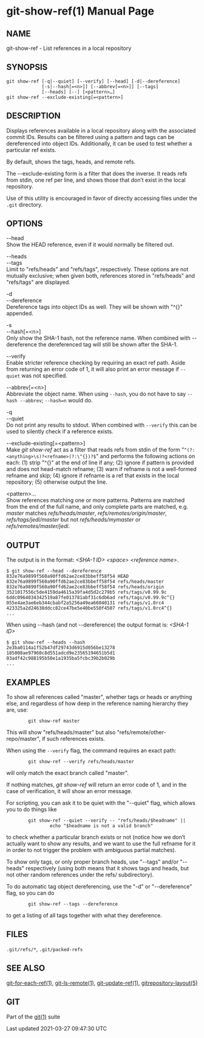 # git-show-ref(1) Manual Page

## NAME

git-show-ref - List references in a local repository

## SYNOPSIS

    git show-ref [-q|--quiet] [--verify] [--head] [-d|--dereference]
                 [-s|--hash[=<n>]] [--abbrev[=<n>]] [--tags]
                 [--heads] [--] [<pattern>…​]
    git show-ref --exclude-existing[=<pattern>]

## DESCRIPTION

Displays references available in a local repository along with the associated commit IDs. Results can be filtered using a pattern and tags can be dereferenced into object IDs. Additionally, it can be used to test whether a particular ref exists.

By default, shows the tags, heads, and remote refs.

The --exclude-existing form is a filter that does the inverse. It reads refs from stdin, one ref per line, and shows those that don’t exist in the local repository.

Use of this utility is encouraged in favor of directly accessing files under the `.git` directory.

## OPTIONS

--head  
Show the HEAD reference, even if it would normally be filtered out.

--heads  
--tags  
Limit to "refs/heads" and "refs/tags", respectively. These options are not mutually exclusive; when given both, references stored in "refs/heads" and "refs/tags" are displayed.

-d  
--dereference  
Dereference tags into object IDs as well. They will be shown with "^{}" appended.

-s  
--hash\[=&lt;n&gt;\]  
Only show the SHA-1 hash, not the reference name. When combined with --dereference the dereferenced tag will still be shown after the SHA-1.

--verify  
Enable stricter reference checking by requiring an exact ref path. Aside from returning an error code of 1, it will also print an error message if `--quiet` was not specified.

--abbrev\[=&lt;n&gt;\]  
Abbreviate the object name. When using `--hash`, you do not have to say `--hash --abbrev`; `--hash=n` would do.

-q  
--quiet  
Do not print any results to stdout. When combined with `--verify` this can be used to silently check if a reference exists.

--exclude-existing\[=&lt;pattern&gt;\]  
Make _git show-ref_ act as a filter that reads refs from stdin of the form "`^(?:<anything>\s)?<refname>(?:\^{})?$`" and performs the following actions on each: (1) strip "^{}" at the end of line if any; (2) ignore if pattern is provided and does not head-match refname; (3) warn if refname is not a well-formed refname and skip; (4) ignore if refname is a ref that exists in the local repository; (5) otherwise output the line.

&lt;pattern&gt;…​  
Show references matching one or more patterns. Patterns are matched from the end of the full name, and only complete parts are matched, e.g. _master_ matches _refs/heads/master_, _refs/remotes/origin/master_, _refs/tags/jedi/master_ but not _refs/heads/mymaster_ or _refs/remotes/master/jedi_.

## OUTPUT

The output is in the format: _&lt;SHA-1 ID&gt;_ _&lt;space&gt;_ _&lt;reference name&gt;_.

    $ git show-ref --head --dereference
    832e76a9899f560a90ffd62ae2ce83bbeff58f54 HEAD
    832e76a9899f560a90ffd62ae2ce83bbeff58f54 refs/heads/master
    832e76a9899f560a90ffd62ae2ce83bbeff58f54 refs/heads/origin
    3521017556c5de4159da4615a39fa4d5d2c279b5 refs/tags/v0.99.9c
    6ddc0964034342519a87fe013781abf31c6db6ad refs/tags/v0.99.9c^{}
    055e4ae3ae6eb344cbabf2a5256a49ea66040131 refs/tags/v1.0rc4
    423325a2d24638ddcc82ce47be5e40be550f4507 refs/tags/v1.0rc4^{}
    ...

When using --hash (and not --dereference) the output format is: _&lt;SHA-1 ID&gt;_

    $ git show-ref --heads --hash
    2e3ba0114a1f52b47df29743d6915d056be13278
    185008ae97960c8d551adcd9e23565194651b5d1
    03adf42c988195b50e1a1935ba5fcbc39b2b029b
    ...

## EXAMPLES

To show all references called "master", whether tags or heads or anything else, and regardless of how deep in the reference naming hierarchy they are, use:

            git show-ref master

This will show "refs/heads/master" but also "refs/remote/other-repo/master", if such references exists.

When using the `--verify` flag, the command requires an exact path:

            git show-ref --verify refs/heads/master

will only match the exact branch called "master".

If nothing matches, _git show-ref_ will return an error code of 1, and in the case of verification, it will show an error message.

For scripting, you can ask it to be quiet with the "--quiet" flag, which allows you to do things like

            git show-ref --quiet --verify -- "refs/heads/$headname" ||
                    echo "$headname is not a valid branch"

to check whether a particular branch exists or not (notice how we don’t actually want to show any results, and we want to use the full refname for it in order to not trigger the problem with ambiguous partial matches).

To show only tags, or only proper branch heads, use "--tags" and/or "--heads" respectively (using both means that it shows tags and heads, but not other random references under the refs/ subdirectory).

To do automatic tag object dereferencing, use the "-d" or "--dereference" flag, so you can do

            git show-ref --tags --dereference

to get a listing of all tags together with what they dereference.

## FILES

`.git/refs/*`, `.git/packed-refs`

## SEE ALSO

[git-for-each-ref(1)](git-for-each-ref.html), [git-ls-remote(1)](git-ls-remote.html), [git-update-ref(1)](git-update-ref.html), [gitrepository-layout(5)](gitrepository-layout.html)

## GIT

Part of the [git(1)](git.html) suite

Last updated 2021-03-27 09:47:30 UTC
